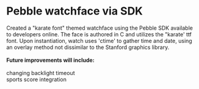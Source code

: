 # Pebble watchface via SDK

Created a "karate font" themed watchface using the Pebble SDK available to developers online.  The face is authored in C and utilizes the "karate' ttf font.  Upon instantiation, watch uses 'ctime' to gather time and date, using an overlay method not dissimilar to the Stanford graphics library. <br> <br><strong>Future improvements will include:<br><br></strong>
changing backlight timeout<br>
sports score integration<br>
